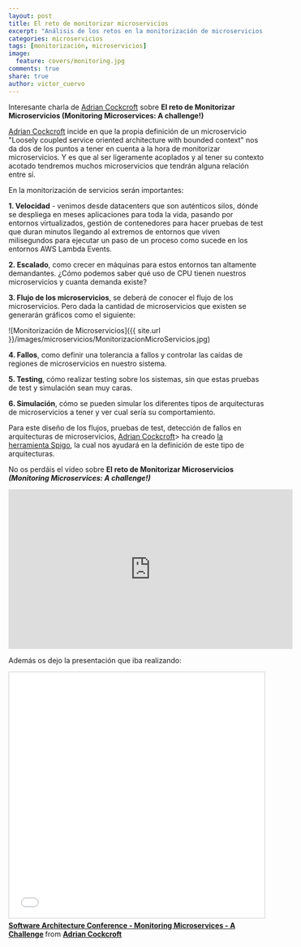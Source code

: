 ```yaml
---
layout: post
title: El reto de monitorizar microservicios
excerpt: "Análisis de los retos en la monitorización de microservicios según  Adrian Cockcroft."
categories: microservicios
tags: [monitorización, microservicios]
image:
  feature: covers/monitoring.jpg
comments: true
share: true
author: victor_cuervo
---
```


Interesante charla de [Adrian Cockcroft][AdrianCockcroft] sobre **El reto de Monitorizar Microservicios (Monitoring Microservices: A challenge!)**

[Adrian Cockcroft][AdrianCockcroft] incide en que la propia definición de un microservicio "Loosely coupled service oriented architecture with bounded context" nos da dos de los puntos a tener en cuenta a la hora de monitorizar microservicios. Y es que al ser ligeramente acoplados y al tener su contexto acotado tendremos muchos microservicios que tendrán alguna relación entre sí.

En la monitorización de servicios serán importantes:

**1. Velocidad** - venimos desde datacenters que son auténticos silos, dónde se despliega en meses aplicaciones para toda la vida, pasando por entornos virtualizados, gestión de contenedores para hacer pruebas de test que duran minutos llegando al extremos de entornos que viven milisegundos para ejecutar un paso de un proceso como sucede en los entornos AWS Lambda Events.

**2. Escalado**, como crecer en máquinas para estos entornos tan altamente demandantes. ¿Cómo podemos saber qué uso de CPU tienen nuestros microservicios y cuanta demanda existe?

**3. Flujo de los microservicios**, se deberá de conocer el flujo de los microservicios. Pero dada la cantidad de microservicios que existen se generarán gráficos como el siguiente:

![Monitorización de Microservicios]({{ site.url }}/images/microservicios/MonitorizacionMicroServicios.jpg)

**4. Fallos**, como definir una tolerancia a fallos y controlar las caídas de regiones de microservicios en nuestro sistema.

**5. Testing**, cómo realizar testing sobre los sistemas, sin que estas pruebas de test y simulación sean muy caras.

**6. Simulación**, cómo se pueden simular los diferentes tipos de arquitecturas de microservicios a tener y ver cual sería su comportamiento.

Para este diseño de los flujos, pruebas de test, detección de fallos en arquitecturas de microservicios, [Adrian Cockcroft][AdrianCockcroft]> ha creado [la herramienta Spigo][Spigo], la cual nos ayudará en la definición de este tipo de arquitecturas.

No os perdáis el vídeo sobre **El reto de Monitorizar Microservicios<em> (Monitoring Microservices: A challenge!)</em>**

<iframe width="560" height="315" src="https://www.youtube.com/embed/smEuX-Hq6RI" frameborder="0" gesture="media" allow="encrypted-media" allowfullscreen></iframe>

Además os dejo la presentación que iba realizando:

<iframe src="//www.slideshare.net/slideshow/embed_code/key/nzKVKFKOt02ToD" width="595" height="485" frameborder="0" marginwidth="0" marginheight="0" scrolling="no" style="border:1px solid #CCC; border-width:1px; margin-bottom:5px; max-width: 100%;" allowfullscreen> </iframe> <div style="margin-bottom:5px"> <strong> <a href="//www.slideshare.net/adriancockcroft/software-architecture-monitoring-microservices-a-challenge" title="Software Architecture Conference - Monitoring Microservices - A Challenge" target="_blank">Software Architecture Conference - Monitoring Microservices - A Challenge</a> </strong> from <strong><a href="https://www.slideshare.net/adriancockcroft" target="_blank">Adrian Cockcroft</a></strong> </div>


[AdrianCockcroft]: https://twitter.com/adrianco
[Spigo]: https://github.com/adrianco/spigo

